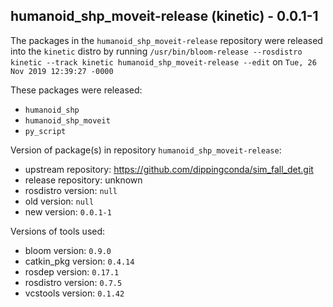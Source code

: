 ## humanoid_shp_moveit-release (kinetic) - 0.0.1-1

The packages in the `humanoid_shp_moveit-release` repository were released into the `kinetic` distro by running `/usr/bin/bloom-release --rosdistro kinetic --track kinetic humanoid_shp_moveit-release --edit` on `Tue, 26 Nov 2019 12:39:27 -0000`

These packages were released:
- `humanoid_shp`
- `humanoid_shp_moveit`
- `py_script`

Version of package(s) in repository `humanoid_shp_moveit-release`:

- upstream repository: https://github.com/dippingconda/sim_fall_det.git
- release repository: unknown
- rosdistro version: `null`
- old version: `null`
- new version: `0.0.1-1`

Versions of tools used:

- bloom version: `0.9.0`
- catkin_pkg version: `0.4.14`
- rosdep version: `0.17.1`
- rosdistro version: `0.7.5`
- vcstools version: `0.1.42`


